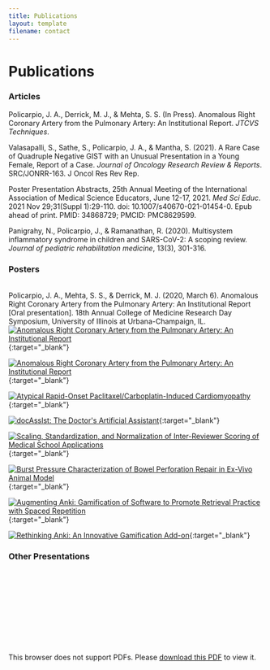 ```yaml
---
title: Publications
layout: template
filename: contact
---
```


# Publications

### Articles

Policarpio, J. A., Derrick, M. J., & Mehta, S. S. (In Press). Anomalous Right Coronary Artery from the Pulmonary Artery: An Institutional Report. *JTCVS Techniques*.

Valasapalli, S., Sathe, S., Policarpio, J. A., & Mantha, S. (2021). A Rare Case of Quadruple Negative GIST with an Unusual Presentation in a Young Female, Report of a Case. *Journal of Oncology Research Review & Reports*. SRC/JONRR-163. J Oncol Res Rev Rep.

Poster Presentation Abstracts, 25th Annual Meeting of the International Association of Medical Science Educators, June 12-17, 2021. *Med Sci Educ*. 2021 Nov 29;31(Suppl 1):29-110. doi: 10.1007/s40670-021-01454-0. Epub ahead of print. PMID: 34868729; PMCID: PMC8629599.

Panigrahy, N., Policarpio, J., & Ramanathan, R. (2020). Multisystem inflammatory syndrome in children and SARS-CoV-2: A scoping review. *Journal of pediatric rehabilitation medicine*, 13(3), 301-316.

### Posters

<br>Policarpio, J. A., Mehta, S. S., & Derrick, M. J. (2020, March 6). Anomalous Right Coronary Artery from the Pulmonary Artery: An Institutional Report [Oral presentation]. 18th Annual College of Medicine Research Day Symposium, University of Illinois at Urbana-Champaign, IL.
[![Anomalous Right Coronary Artery from the Pulmonary Artery: An Institutional
Report](https://github.com/jopeo/jopeo/blob/master/posters/ARCAPA_Policarpio.jpg?raw=true)](https://github.com/jopeo/jopeo/blob/master/posters/ARCAPA_Policarpio.jpg?raw=true){:target="_blank"}


[![Anomalous Right Coronary Artery from the Pulmonary Artery: An Institutional 
Report](..\\jopeo//posters//ARCAPA_Policarpio.jpg)](https://github.com/jopeo/jopeo/blob/master/posters/ARCAPA_Policarpio.jpg?raw=true){:target="_blank"}

[![Atypical Rapid-Onset Paclitaxel/Carboplatin-Induced 
Cardiomyopathy](..\jopeo/posters/Atypical_Cardiomyopathy.jpg)](https://github.com/jopeo/jopeo/blob/master/posters/Atypical_Cardiomyopathy.jpg?raw=true){:target="_blank"}

[![docAssIst: The Doctor's Artificial 
Assistant](..\jopeo/posters/docAssIst_HIRD_2022.jpg)](https://github.com/jopeo/jopeo/blob/master/posters/docAssIst_HIRD_2022.jpg?raw=true){:target="_blank"}

[![Scaling, Standardization, and Normalization of Inter-Reviewer Scoring of Medical School 
Applications](..\jopeo/posters/scalstandnorm_scoring_Policarpio.jpg)](https://github.com/jopeo/jopeo/blob/master/posters/scalstandnorm_scoring_Policarpio.jpg?raw=true){:target="_blank"}

[![Burst Pressure Characterization of Bowel Perforation Repair in Ex-Vivo Animal 
Model](..\jopeo/posters/Burst_pressure_HIRD_2022.jpg)](https://github.com/jopeo/jopeo/blob/master/posters/Burst_pressure_HIRD_2022.jpg?raw=true){:target="_blank"}

[![Augmenting Anki: Gamification of Software to Promote Retrieval Practice with Spaced
Repetition](..\jopeo.github.io/Images/Research/Policarpio_MacInnis_Wallon_poster_IAMSE.jpg)](https://github.com/jopeo/jopeo.github.io/blob/master/Images/Research/Policarpio_MacInnis_Wallon_poster_IAMSE.jpg?raw=true){:target="_blank"}

[![Rethinking Anki: An Innovative Gamification 
Add-on](..\jopeo.github.io/Images/Research/MELS_Poster.jpg)](https://github.com/jopeo/jopeo.github.io/blob/master/Images/Research/Policarpio_MacInnis_Wallon_poster_IAMSE.jpg?raw=true){:target="_blank"}

### Other Presentations

<object data="..\jopeo.github.io/Images/Research/CIMED_HIRD.pdf" width="100%" height="800px">
    <embed src="..\jopeo.github.io/Images/Research/CIMED_HIRD.pdf">
        <p>This browser does not support PDFs. Please <a href="..\jopeo.github.io/Images/Research/CIMED_HIRD.pdf">download this PDF</a> to view it.</p>
</object>



